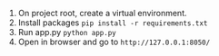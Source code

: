 1. On project root, create a virtual environment.
2. Install packages `pip install -r requirements.txt`
3. Run app.py `python app.py`
4. Open in browser and go to `http://127.0.0.1:8050/`
